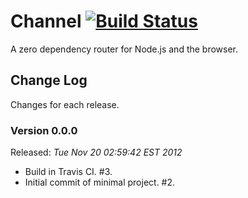# Channel [![Build Status](https://secure.travis-ci.org/bigeasy/channel.png?branch=master)](https://travis-ci.org/bigeasy/channel)

A zero dependency router for Node.js and the browser.

## Change Log

Changes for each release.

### Version 0.0.0

Released: *Tue Nov 20 02:59:42 EST 2012*

 * Build in Travis CI. #3.
 * Initial commit of minimal project. #2.
